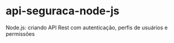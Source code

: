 # api-seguraca-node-js

Node.js: criando API Rest com autenticação, perfis de usuários e permissões
